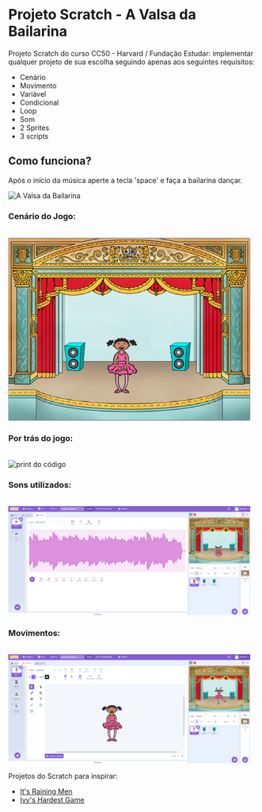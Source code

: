 # Projeto Scratch - A Valsa da Bailarina

Projeto Scratch do curso CC50 - Harvard / Fundação Estudar: implementar qualquer projeto de sua escolha seguindo apenas aos seguintes requisitos:

- Cenário
- Movimento
- Variável
- Condicional
- Loop
- Som
- 2 Sprites
- 3 scripts
  
## Como funciona?

Após o início da música aperte a tecla 'space' e faça a bailarina dançar.

![A Valsa da Bailarina](https://scratch.mit.edu/projects/915557632/)

### Cenário do Jogo:
<br>
<img width="489" alt="print do início" src="images/projeto.png">

### Por trás do jogo:
<br>
<img width="489" alt="print do código" src="images/código.png">

### Sons utilizados:
<br>
<img width="489" alt="print do som" src="images/som.png">

### Movimentos:
<br>
<img width="489" alt="print dos movimentos" src="images/movimentos.png">

<br>
<p>Projetos do Scratch para inspirar:</p>

<ul>
<li role="presentation"><a href="https://scratch.mit.edu/projects/37412/" target="_blank">It&#39;s Raining Men</a></li>
<li role="presentation"><a href="https://scratch.mit.edu/projects/326129587/" target="_blank">Ivy&#39;s Hardest Game</a></li>
<ul />
